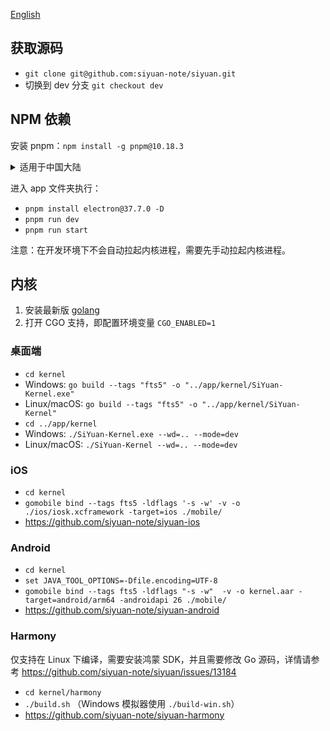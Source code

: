 [English](CONTRIBUTING.md)

## 获取源码

* `git clone git@github.com:siyuan-note/siyuan.git`
* 切换到 dev 分支 `git checkout dev`

## NPM 依赖

安装 pnpm：`npm install -g pnpm@10.18.3`

<details>
<summary>适用于中国大陆</summary>

设置 Electron 镜像环境变量并安装 Electron：

* macOS/Linux：`ELECTRON_MIRROR=https://npmmirror.com/mirrors/electron/ pnpm install electron@37.7.0 -D`
* Windows：
  * `SET ELECTRON_MIRROR=https://npmmirror.com/mirrors/electron/`
  * `pnpm install electron@37.7.0 -D`

NPM 镜像：

* 使用 npmmirror 中国镜像仓库 `pnpm --registry https://registry.npmmirror.com/ i`
* 恢复使用官方仓库 `pnpm --registry https://registry.npmjs.org i`
</details>

进入 app 文件夹执行：

* `pnpm install electron@37.7.0 -D`
* `pnpm run dev`
* `pnpm run start`

注意：在开发环境下不会自动拉起内核进程，需要先手动拉起内核进程。

## 内核

1. 安装最新版 [golang](https://go.dev/)
2. 打开 CGO 支持，即配置环境变量 `CGO_ENABLED=1`

### 桌面端

* `cd kernel`
* Windows: `go build --tags "fts5" -o "../app/kernel/SiYuan-Kernel.exe"`
* Linux/macOS: `go build --tags "fts5" -o "../app/kernel/SiYuan-Kernel"`
* `cd ../app/kernel`
* Windows: `./SiYuan-Kernel.exe --wd=.. --mode=dev`
* Linux/macOS: `./SiYuan-Kernel --wd=.. --mode=dev`

### iOS

* `cd kernel`
* `gomobile bind --tags fts5 -ldflags '-s -w' -v -o ./ios/iosk.xcframework -target=ios ./mobile/`
* https://github.com/siyuan-note/siyuan-ios

### Android

* `cd kernel`
* `set JAVA_TOOL_OPTIONS=-Dfile.encoding=UTF-8`
* `gomobile bind --tags fts5 -ldflags "-s -w"  -v -o kernel.aar -target=android/arm64 -androidapi 26 ./mobile/`
* https://github.com/siyuan-note/siyuan-android

### Harmony

仅支持在 Linux 下编译，需要安装鸿蒙 SDK，并且需要修改 Go 源码，详情请参考 https://github.com/siyuan-note/siyuan/issues/13184

* `cd kernel/harmony`
* `./build.sh` （Windows 模拟器使用 `./build-win.sh`）
* https://github.com/siyuan-note/siyuan-harmony
